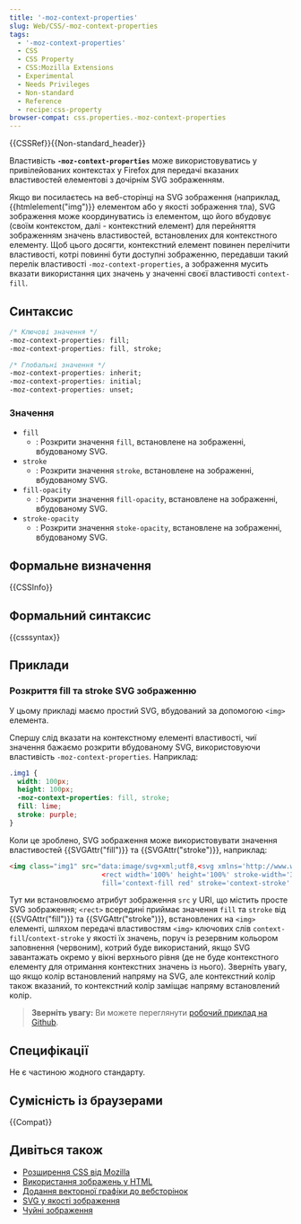 ```yaml
---
title: '-moz-context-properties'
slug: Web/CSS/-moz-context-properties
tags:
  - '-moz-context-properties'
  - CSS
  - CSS Property
  - CSS:Mozilla Extensions
  - Experimental
  - Needs Privileges
  - Non-standard
  - Reference
  - recipe:css-property
browser-compat: css.properties.-moz-context-properties
---
```

{{CSSRef}}{{Non-standard_header}}

Властивість **`-moz-context-properties`** може використовуватись у привілейованих контекстах у Firefox для передачі вказаних властивостей елементові з дочірнім SVG зображенням.

Якщо ви посилаєтесь на веб-сторінці на SVG зображення (наприклад, {{htmlelement("img")}} елементом або у якості зображення тла), SVG зображення може координуватись із елементом, що його вбудовує (своїм контекстом, далі - контекстний елемент) для перейняття зображенням значень властивостей, встановлених для контекстного елементу. Щоб цього досягти, контекстний елемент повинен перелічити властивості, котрі повинні бути доступні зображенню, передавши такий перелік властивості `-moz-context-properties`, а зображення мусить вказати використання цих значень у значенні своєї властивості `context-fill`.

## Синтаксис

```css
/* Ключові значення */
-moz-context-properties: fill;
-moz-context-properties: fill, stroke;

/* Глобальні значення */
-moz-context-properties: inherit;
-moz-context-properties: initial;
-moz-context-properties: unset;
```

### Значення

- `fill`
  - : Розкрити значення `fill`, встановлене на зображенні, вбудованому SVG.
- `stroke`
  - : Розкрити значення `stroke`, встановлене на зображенні, вбудованому SVG.
- `fill-opacity`
  - : Розкрити значення `fill-opacity`, встановлене на зображенні, вбудованому SVG.
- `stroke-opacity`
  - : Розкрити значення `stoke-opacity`, встановлене на зображенні, вбудованому SVG.

## Формальне визначення

{{CSSInfo}}

## Формальний синтаксис

{{csssyntax}}

## Приклади

### Розкриття fill та stroke SVG зображенню

У цьому прикладі маємо простий SVG, вбудований за допомогою `<img>` елемента.

Спершу слід вказати на контекстному елементі властивості, чиї значення бажаємо розкрити вбудованому SVG, використовуючи властивість `-moz-context-properties`. Наприклад:

```css
.img1 {
  width: 100px;
  height: 100px;
  -moz-context-properties: fill, stroke;
  fill: lime;
  stroke: purple;
}
```

Коли це зроблено, SVG зображення може використовувати значення властивостей {{SVGAttr("fill")}} та {{SVGAttr("stroke")}}, наприклад:

```html
<img class="img1" src="data:image/svg+xml;utf8,<svg xmlns='http://www.w3.org/2000/svg'>
                       <rect width='100%' height='100%' stroke-width='30px'
                       fill='context-fill red' stroke='context-stroke' fill-opacity='0.5'/></svg>">
```

Тут ми встановлюємо атрибут зображення `src` у URI, що містить просте SVG зображення; `<rect>` всередині приймає значення `fill` та `stroke` від {{SVGAttr("fill")}} та {{SVGAttr("stroke")}}, встановлених на `<img>` елементі, шляхом передачі властивостям `<img>` ключових слів `context-fill`/`context-stroke` у якості їх значень, поруч із резервним кольором заповнення (червоним), котрий буде використаний, якщо SVG завантажать окремо у вікні верхнього рівня (де не буде контекстного елементу для отримання контекстних значень із нього). Зверніть увагу, що якщо колір встановлений напряму на SVG, але контекстний колір також вказаний, то контекстний колір заміщає напряму встановлений колір.

> **Зверніть увагу:** Ви можете переглянути [робочий приклад на Github](https://mdn.github.io/css-examples/moz-context-properties/).

## Специфікації

Не є частиною жодного стандарту.

## Сумісність із браузерами

{{Compat}}

## Дивіться також

- [Розширення CSS від Mozilla](/uk/docs/Web/CSS/Mozilla_Extensions)
- [Використання зображень у HTML](/uk/docs/Web/Media/images)
- [Додання векторної графіки до вебсторінок](/uk/docs/Learn/HTML/Multimedia_and_embedding/Adding_vector_graphics_to_the_Web)
- [SVG у якості зображення](/uk/docs/Web/SVG/SVG_as_an_Image)
- [Чуйні зображення](/uk/docs/Learn/HTML/Multimedia_and_embedding/Responsive_images)
